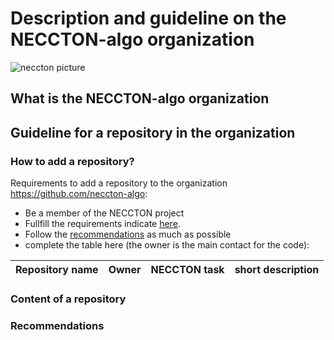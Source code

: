 # Description and guideline on the NECCTON-algo organization
![neccton picture](https://github.com/neccton-algo/.github/blob/main/1500x500.jpeg)
## What is the NECCTON-algo organization

## Guideline for a repository in the organization

### How to add a repository?
Requirements to add a repository to the organization https://github.com/neccton-algo:
- Be a member of the NECCTON project
- Fullfill the requirements indicate [here](content-of-a-repository).
- Follow the [recommendations](recommendations) as much as possible
- complete the table here (the owner is the main contact for the code):

| Repository name | Owner | NECCTON task | short description |
|       ---       |  ---  |     ---      |    ---            |  

### Content of a repository

### Recommendations

<!--

**Here are some ideas to get you started:**

🙋‍♀️ A short introduction - what is your organization all about?
🌈 Contribution guidelines - how can the community get involved?
👩‍💻 Useful resources - where can the community find your docs? Is there anything else the community should know?
🍿 Fun facts - what does your team eat for breakfast?
🧙 Remember, you can do mighty things with the power of [Markdown](https://docs.github.com/github/writing-on-github/getting-started-with-writing-and-formatting-on-github/basic-writing-and-formatting-syntax)
-->
